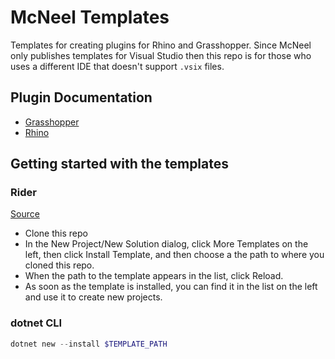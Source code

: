 ﻿# McNeel Templates

Templates for creating plugins for Rhino and Grasshopper. Since McNeel only publishes templates for Visual Studio then
this repo is for those who uses a different IDE that doesn't support `.vsix` files.

## Plugin Documentation

* [Grasshopper](https://developer.rhino3d.com/guides/grasshopper/)
* [Rhino](https://developer.rhino3d.com/guides/rhinocommon/)

## Getting started with the templates

### Rider

[Source](https://www.jetbrains.com/help/rider/Creating_and_Opening_Projects_and_Solutions.html#managing-project-templates)

* Clone this repo
* In the New Project/New Solution dialog, click More Templates on the left, then click Install Template, and then choose a
the path to where you cloned this repo.
* When the path to the template appears in the list, click Reload.
* As soon as the template is installed, you can find it in the list on the left and use it to create new projects.


### dotnet CLI

```powershell
dotnet new --install $TEMPLATE_PATH
```
